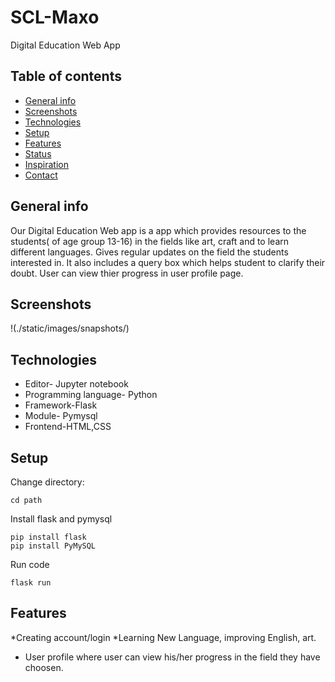# SCL-Maxo
Digital Education Web App

## Table of contents
* [General info](#general-info)
* [Screenshots](#screenshots)
* [Technologies](#technologies)
* [Setup](#setup)
* [Features](#features)
* [Status](#status)
* [Inspiration](#inspiration)
* [Contact](#contact)

## General info
Our Digital Education Web app is a app which provides resources to the students( of age group 13-16) in the fields like art, craft and to learn different languages. 
Gives regular updates on the field the students interested in.
It also includes a query box which helps student to clarify their doubt.
User can view thier progress in user profile page.

## Screenshots
!(./static/images/snapshots/)

## Technologies
* Editor- Jupyter notebook
* Programming language- Python
* Framework-Flask
* Module- Pymysql
* Frontend-HTML,CSS

## Setup
Change directory:
```
cd path
```
Install flask and pymysql
```
pip install flask
pip install PyMySQL
```
Run code
```
flask run
```
## Features
*Creating account/login
*Learning New Language, improving English, art.
* User profile where user can view his/her progress in the field they have choosen.

